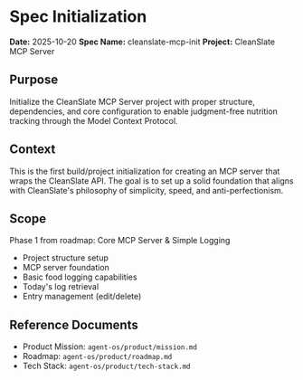 # Spec Initialization

**Date:** 2025-10-20
**Spec Name:** cleanslate-mcp-init
**Project:** CleanSlate MCP Server

## Purpose

Initialize the CleanSlate MCP Server project with proper structure, dependencies, and core configuration to enable judgment-free nutrition tracking through the Model Context Protocol.

## Context

This is the first build/project initialization for creating an MCP server that wraps the CleanSlate API. The goal is to set up a solid foundation that aligns with CleanSlate's philosophy of simplicity, speed, and anti-perfectionism.

## Scope

Phase 1 from roadmap: Core MCP Server & Simple Logging
- Project structure setup
- MCP server foundation
- Basic food logging capabilities
- Today's log retrieval
- Entry management (edit/delete)

## Reference Documents

- Product Mission: `agent-os/product/mission.md`
- Roadmap: `agent-os/product/roadmap.md`
- Tech Stack: `agent-os/product/tech-stack.md`
